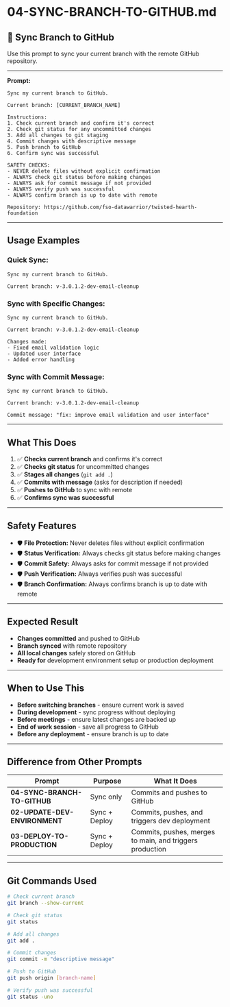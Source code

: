 # 04-SYNC-BRANCH-TO-GITHUB.md

## 🔄 **Sync Branch to GitHub**

Use this prompt to sync your current branch with the remote GitHub repository.

---

**Prompt:**
```
Sync my current branch to GitHub.

Current branch: [CURRENT_BRANCH_NAME]

Instructions:
1. Check current branch and confirm it's correct
2. Check git status for any uncommitted changes
3. Add all changes to git staging
4. Commit changes with descriptive message
5. Push branch to GitHub
6. Confirm sync was successful

SAFETY CHECKS:
- NEVER delete files without explicit confirmation
- ALWAYS check git status before making changes
- ALWAYS ask for commit message if not provided
- ALWAYS verify push was successful
- ALWAYS confirm branch is up to date with remote

Repository: https://github.com/fso-datawarrior/twisted-hearth-foundation
```

---

## **Usage Examples**

### **Quick Sync:**
```
Sync my current branch to GitHub.

Current branch: v-3.0.1.2-dev-email-cleanup
```

### **Sync with Specific Changes:**
```
Sync my current branch to GitHub.

Current branch: v-3.0.1.2-dev-email-cleanup

Changes made:
- Fixed email validation logic
- Updated user interface
- Added error handling
```

### **Sync with Commit Message:**
```
Sync my current branch to GitHub.

Current branch: v-3.0.1.2-dev-email-cleanup

Commit message: "fix: improve email validation and user interface"
```

---

## **What This Does**

1. ✅ **Checks current branch** and confirms it's correct
2. ✅ **Checks git status** for uncommitted changes
3. ✅ **Stages all changes** (`git add .`)
4. ✅ **Commits with message** (asks for description if needed)
5. ✅ **Pushes to GitHub** to sync with remote
6. ✅ **Confirms sync was successful**

---

## **Safety Features**

- 🛡️ **File Protection:** Never deletes files without explicit confirmation
- 🛡️ **Status Verification:** Always checks git status before making changes
- 🛡️ **Commit Safety:** Always asks for commit message if not provided
- 🛡️ **Push Verification:** Always verifies push was successful
- 🛡️ **Branch Confirmation:** Always confirms branch is up to date with remote

---

## **Expected Result**

- **Changes committed** and pushed to GitHub
- **Branch synced** with remote repository
- **All local changes** safely stored on GitHub
- **Ready for** development environment setup or production deployment

---

## **When to Use This**

- **Before switching branches** - ensure current work is saved
- **During development** - sync progress without deploying
- **Before meetings** - ensure latest changes are backed up
- **End of work session** - save all progress to GitHub
- **Before any deployment** - ensure branch is up to date

---

## **Difference from Other Prompts**

| Prompt | Purpose | What It Does |
|--------|---------|-------------|
| **04-SYNC-BRANCH-TO-GITHUB** | Sync only | Commits and pushes to GitHub |
| **02-UPDATE-DEV-ENVIRONMENT** | Sync + Deploy | Commits, pushes, and triggers dev deployment |
| **03-DEPLOY-TO-PRODUCTION** | Sync + Deploy | Commits, pushes, merges to main, and triggers production |

---

## **Git Commands Used**

```bash
# Check current branch
git branch --show-current

# Check git status
git status

# Add all changes
git add .

# Commit changes
git commit -m "descriptive message"

# Push to GitHub
git push origin [branch-name]

# Verify push was successful
git status -uno
```
